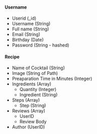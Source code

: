 #### Username
- Userid (_id)
- Username (String)
- Full name (String)
- Email (String)
- Birthday (Date)
- Password (String - hashed)


#### Recipe
- Name of Cocktail (String)
- Image (String of Path)
- Preaparation Time in Minutes (Integer)
- Ingredients (Array)
    - Quantity (Integer)
    - Ingredient (String)
- Steps (Array)
    - Step (String)
- Reviews (Array)
    - UserID
    - Review Body
- Author (UserID)

